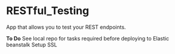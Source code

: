 # RESTful_Testing

App that allows you to test your REST endpoints.

**To Do**
See local repo for tasks required before deploying to Elastic beanstalk
Setup SSL

